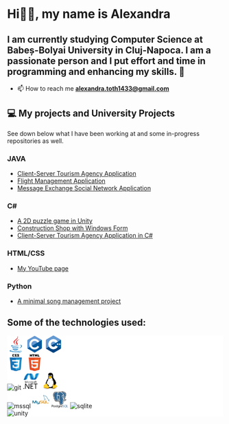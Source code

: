 <h1>Hi👋🏼, my name is Alexandra</h1>
<h2 >I am currently studying Computer Science at Babeș-Bolyai University in Cluj-Napoca. I am a passionate person and I put effort and time in programming and enhancing my skills. 🌻
</h2>

- 📫 How to reach me **alexandra.toth1433@gmail.com**

<h2>💻 My projects and University Projects</h2>
<p> See down below what I have been working at and some in-progress repositories as well.</p>
<h3>JAVA</h3>
<ul>
 <li> <a href="https://github.com/Alexandra7a/TourismAgency.git">Client-Server Tourism Agency Application</a></li>
 <li> <a href="https://github.com/Alexandra7a/FlyAway.git">Flight Management Application</a></li>
 <li> <a href="https://github.com/Alexandra7a/SocialNetwork.git">Message Exchange Social Network Application</a></li>
</ul>

<h3>C#</h3>
<ul>
 <li> <a href="https://github.com/Alexandra7a/NightmareFactory_.git">A 2D puzzle game in Unity</a></li>
 <li> <a href="https://github.com/Alexandra7a/Dedeman.git">Construction Shop with Windows Form </a></li>
  <li> <a href="https://github.com/Alexandra7a/TourismAgencyCSharp.git">Client-Server Tourism Agency Application in C#</a></li>

</ul>

<h3>HTML/CSS</h3>
<ul>
 <li> <a href="https://github.com/Alexandra7a/MyYouTube.git">My YouTube page</a></li>
</ul>


<h3>Python</h3>
<ul>
 <li> <a href="https://github.com/Alexandra7a/Songs.git">A minimal song management project</a></li>
</ul>


<h2 align="left">Some of the technologies used: </h2>
<p align="left" style="background-color: white;"> 
 <img src="https://raw.githubusercontent.com/devicons/devicon/master/icons/java/java-original.svg" alt="java" width="40" height="40"/>
<img src="https://raw.githubusercontent.com/devicons/devicon/master/icons/c/c-original.svg" alt="c" width="40" height="40"/> 
<img src="https://raw.githubusercontent.com/devicons/devicon/master/icons/cplusplus/cplusplus-original.svg" alt="cplusplus" width="40" height="40"/> <br>
<img src="https://raw.githubusercontent.com/devicons/devicon/master/icons/css3/css3-original-wordmark.svg" alt="css3" width="40" height="40"/> 
 <img src="https://raw.githubusercontent.com/devicons/devicon/master/icons/html5/html5-original-wordmark.svg" alt="html5" width="40" height="40"/> 
 
<br>
 <img src="https://www.vectorlogo.zone/logos/git-scm/git-scm-icon.svg" alt="git" width="40" height="40"/>
  <img src="https://raw.githubusercontent.com/devicons/devicon/master/icons/dot-net/dot-net-original-wordmark.svg" alt="dotnet" width="40" height="40"/>

<img src="https://raw.githubusercontent.com/devicons/devicon/master/icons/linux/linux-original.svg" alt="linux" width="40" height="40"/> 
<br>
<img src="https://www.svgrepo.com/show/303229/microsoft-sql-server-logo.svg" alt="mssql" width="40" height="40"/> 
<img src="https://raw.githubusercontent.com/devicons/devicon/master/icons/mysql/mysql-original-wordmark.svg" alt="mysql" width="40" height="40"/> 
<img src="https://raw.githubusercontent.com/devicons/devicon/master/icons/postgresql/postgresql-original-wordmark.svg" alt="postgresql" width="40" height="40"/>
<img src="https://www.vectorlogo.zone/logos/sqlite/sqlite-icon.svg" alt="sqlite" width="40" height="40"/> 
<br>
<img src="https://www.vectorlogo.zone/logos/unity3d/unity3d-icon.svg" alt="unity" width="40" height="40"/>
</p>
